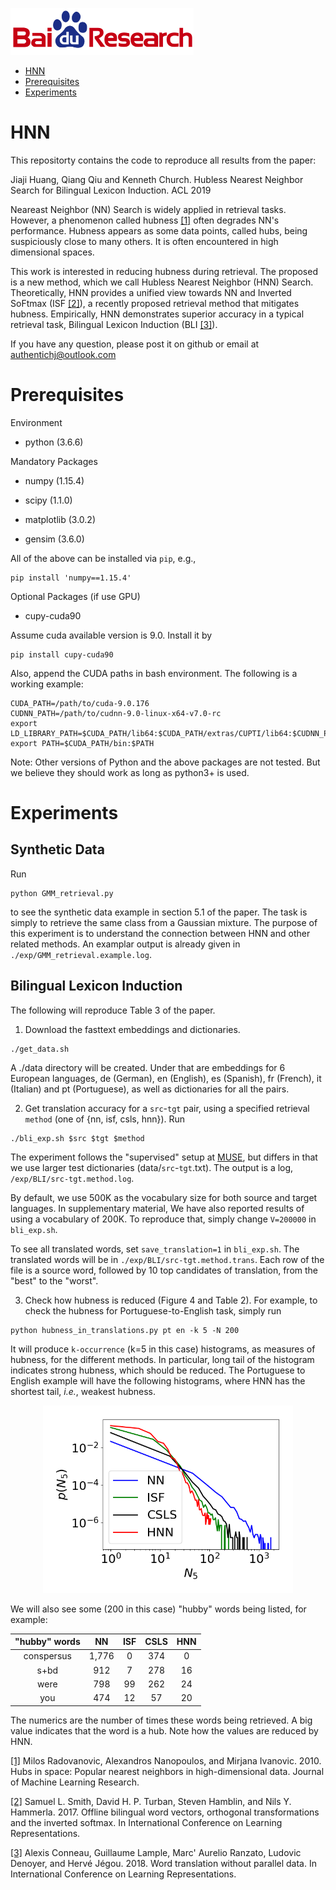 ![Baidu Logo](/doc/baidu-research-logo-small.png)

- [HNN](#HNN)
- [Prerequisites](#Prerequisites)
- [Experiments](#Experiments)

# HNN
This repositorty contains the code to reproduce all results from the paper:

Jiaji Huang, Qiang Qiu and Kenneth Church. Hubless Nearest Neighbor Search for Bilingual Lexicon Induction. ACL 2019

Neareast Neighbor (NN) Search is widely applied in retrieval tasks. However, a phenomenon called hubness [[1]](http://www.jmlr.org/papers/volume11/radovanovic10a/radovanovic10a.pdf) often degrades NN's performance.
Hubness appears as some data points, called hubs, being suspiciously close to many others. It is often encountered in high dimensional spaces.

This work is interested in reducing hubness during retrieval. The proposed is a new method, which we call Hubless Nearest Neighbor (HNN) Search.
Theoretically, HNN provides a unified view towards NN and Inverted SoFtmax (ISF [[2]](https://arxiv.org/pdf/1702.03859.pdf)), a recently proposed retrieval method that mitigates hubness.
Empirically, HNN demonstrates superior accuracy in a typical retrieval task, Bilingual Lexicon Induction (BLI [[3]](https://arxiv.org/pdf/1710.04087.pdf)).

If you have any question, please post it on github or email at authentichj@outlook.com

# Prerequisites
Environment
* python (3.6.6)

Mandatory Packages
* numpy (1.15.4)

* scipy (1.1.0)

* matplotlib (3.0.2)

* gensim (3.6.0)

All of the above can be installed via `pip`, e.g.,
```
pip install 'numpy==1.15.4'
```

Optional Packages (if use GPU)
* cupy-cuda90

Assume cuda available version is 9.0. Install it by
```
pip install cupy-cuda90
```
Also, append the CUDA paths in bash environment. The following is a working example:
```
CUDA_PATH=/path/to/cuda-9.0.176
CUDNN_PATH=/path/to/cudnn-9.0-linux-x64-v7.0-rc
export LD_LIBRARY_PATH=$CUDA_PATH/lib64:$CUDA_PATH/extras/CUPTI/lib64:$CUDNN_PATH/lib64:$LD_LIBRARY_PATH
export PATH=$CUDA_PATH/bin:$PATH
```
Note: Other versions of Python and the above packages are not tested. But we believe they should work as long as python3+ is used.

# Experiments
## Synthetic Data
Run
```
python GMM_retrieval.py
```
to see the synthetic data example in section 5.1 of the paper. The task is simply to retrieve the same class from a Gaussian mixture. The purpose of this experiment is to understand the connection between HNN and other related methods. An examplar output is already given in `./exp/GMM_retrieval.example.log`.

## Bilingual Lexicon Induction
The following will reproduce Table 3 of the paper.

1) Download the fasttext embeddings and dictionaries.
```
./get_data.sh
```
A ./data directory will be created. Under that are embeddings for 6 European languages, de (German), en (English), es (Spanish), fr (French), it (Italian) and pt (Portuguese), as well as dictionaries for all the pairs.

2) Get translation accuracy for a `src`-`tgt` pair, using a specified retrieval `method` (one of {nn, isf, csls, hnn}). Run
```
./bli_exp.sh $src $tgt $method
```
The experiment follows the "supervised" setup at [MUSE](https://github.com/facebookresearch/MUSE), but differs in that we use larger test dictionaries (data/`src`-`tgt`.txt). The output is a log, `/exp/BLI/src-tgt.method.log`. 

By default, we use 500K as the vocabulary size for both source and target languages. In supplementary material, We have also reported results of using a vocabulary of 200K. To reproduce that, simply change `V=200000` in `bli_exp.sh`.

To see all translated words, set `save_translation=1` in `bli_exp.sh`. The translated words will be in `./exp/BLI/src-tgt.method.trans`. Each row of the file is a source word, followed by 10 top candidates of translation, from the "best" to the "worst".

3) Check how hubness is reduced (Figure 4 and Table 2). For example, to check the hubness for Portuguese-to-English task, simply run
```
python hubness_in_translations.py pt en -k 5 -N 200
```
It will produce `k-occurrence` (k=5 in this case) histograms, as measures of hubness, for the different methods. In particular, long tail of the histogram indicates strong hubness, which should be reduced. The Portuguese to English example will have the following histograms, where HNN has the shortest tail, *i.e.*, weakest hubness.
<p align="center">
    <img src="doc/pt-en.k_occur.png" width="400">
</p>
We will also see some (200 in this case) "hubby" words being listed, for example:

| "hubby" words |   NN  | ISF | CSLS | HNN |
|:-------------:|:-----:|:---:|:----:|:---:|
|   conspersus  | 1,776 |   0 |  374 |   0 |
|      s+bd     |   912 |   7 |  278 |  16 |
|      were     |   798 |  99 |  262 |  24 |
|      you      |   474 |  12 |   57 |  20 |

The numerics are the number of times these words being retrieved. A big value indicates that the word is a hub. Note how the values are reduced by HNN.

[[1]](http://www.jmlr.org/papers/volume11/radovanovic10a/radovanovic10a.pdf) Milos Radovanovic, Alexandros Nanopoulos, and Mirjana Ivanovic. 2010. Hubs in space: Popular nearest neighbors in high-dimensional data. Journal of Machine Learning Research.

[[2]](https://arxiv.org/pdf/1702.03859.pdf) Samuel L. Smith, David H. P. Turban, Steven Hamblin, and Nils Y. Hammerla. 2017. Offline bilingual word vectors, orthogonal transformations and the inverted softmax. In International Conference on Learning Representations.

[[3]](https://arxiv.org/pdf/1710.04087.pdf) Alexis Conneau, Guillaume Lample, Marc' Aurelio Ranzato, Ludovic Denoyer, and Hervé Jégou. 2018. Word translation without parallel data. In International Conference on Learning Representations.
